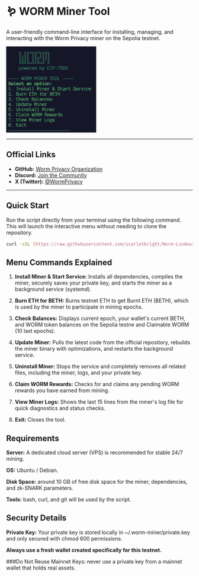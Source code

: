 # 🪱 WORM Miner Tool

A user-friendly command-line interface for installing, managing, and interacting with the Worm Privacy miner on the Sepolia testnet.

![Worm Miner Tool UI](./worm-miner.png)

---
## Official Links

- **GitHub:** [Worm Privacy Organization](https://github.com/worm-privacy)
- **Discord:** [Join the Community](https://discord.gg/4SYg84pQnw)
- **X (Twitter):** [@WormPrivacy](https://x.com/WormPrivacy)

---
## Quick Start

Run the script directly from your terminal using the following command. This will launch the interactive menu without needing to clone the repository.

```bash
curl -sSL [https://raw.githubusercontent.com/scarletbright/Worm-Lindwurm-Sepolia-testnet-miner-client/refs/heads/main/worm-lindwurm-testnet-miner-cli.sh](https://raw.githubusercontent.com/scarletbright/Worm-Lindwurm-Sepolia-testnet-miner-client/refs/heads/main/worm-lindwurm-testnet-miner-cli.sh) | bash
```
## Menu Commands Explained
1. **Install Miner & Start Service:** Installs all dependencies, compiles the miner, securely saves your private key, and starts the miner as a background service (systemd).

1. **Burn ETH for BETH:** Burns testnet ETH to get Burnt ETH (BETH), which is used by the miner to participate in mining epochs.

1. **Check Balances:** Displays current epoch, your wallet's current BETH, and WORM token balances on the Sepolia testne and Claimable WORM (10 last epochs).

1. **Update Miner:** Pulls the latest code from the official repository, rebuilds the miner binary with optimizations, and restarts the background service.

1. **Uninstall Miner:** Stops the service and completely removes all related files, including the miner, logs, and your private key.

1. **Claim WORM Rewards:** Checks for and claims any pending WORM rewards you have earned from mining.

1. **View Miner Logs:** Shows the last 15 lines from the miner's log file for quick diagnostics and status checks.

1. **Exit:** Closes the tool.

## Requirements
**Server:** A dedicated cloud server (VPS) is recommended for stable 24/7 mining.

**OS:** Ubuntu / Debian.

**Disk Space:** around 10 GB of free disk space for the miner, dependencies, and zk-SNARK parameters.

**Tools:** bash, curl, and git will be used by the script.

## Security Details
**Private Key:** Your private key is stored locally in ~/.worm-miner/private.key and only secured with chmod 600 permissions.

**Always use a fresh wallet created specifically for this testnet.**

###Do Not Reuse Mainnet Keys: never use a private key from a mainnet wallet that holds real assets.